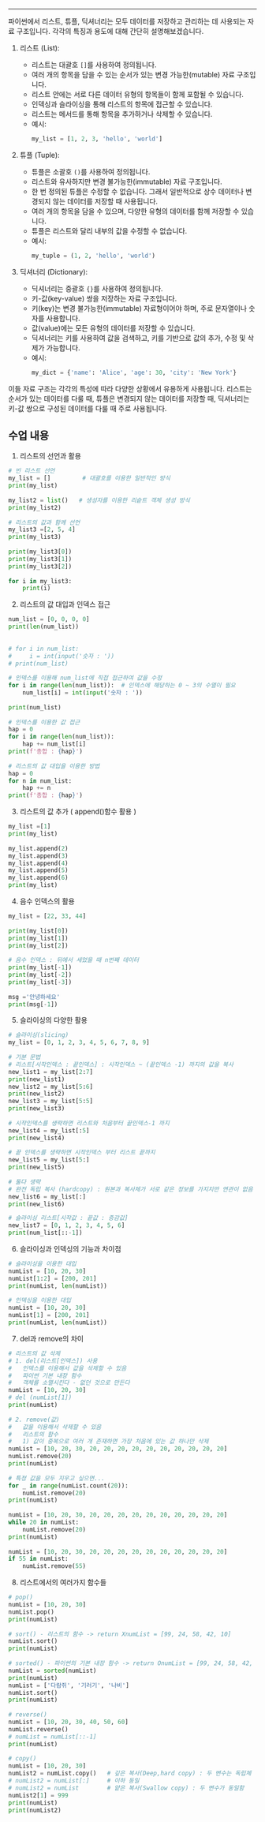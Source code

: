 
---
파이썬에서 리스트, 튜플, 딕셔너리는 모두 데이터를 저장하고 관리하는 데 사용되는 자료 구조입니다. 각각의 특징과 용도에 대해 간단히 설명해보겠습니다.

1. 리스트 (List):
   - 리스트는 대괄호 `[]`를 사용하여 정의됩니다.
   - 여러 개의 항목을 담을 수 있는 순서가 있는 변경 가능한(mutable) 자료 구조입니다.
   - 리스트 안에는 서로 다른 데이터 유형의 항목들이 함께 포함될 수 있습니다.
   - 인덱싱과 슬라이싱을 통해 리스트의 항목에 접근할 수 있습니다.
   - 리스트는 메서드를 통해 항목을 추가하거나 삭제할 수 있습니다.
   - 예시: 
     ```python
     my_list = [1, 2, 3, 'hello', 'world']
     ```

2. 튜플 (Tuple):
   - 튜플은 소괄호 `()`를 사용하여 정의됩니다.
   - 리스트와 유사하지만 변경 불가능한(immutable) 자료 구조입니다.
   - 한 번 정의된 튜플은 수정할 수 없습니다. 그래서 일반적으로 상수 데이터나 변경되지 않는 데이터를 저장할 때 사용됩니다.
   - 여러 개의 항목을 담을 수 있으며, 다양한 유형의 데이터를 함께 저장할 수 있습니다.
   - 튜플은 리스트와 달리 내부의 값을 수정할 수 없습니다.
   - 예시:
     ```python
     my_tuple = (1, 2, 'hello', 'world')
     ```

3. 딕셔너리 (Dictionary):
   - 딕셔너리는 중괄호 `{}`를 사용하여 정의됩니다.
   - 키-값(key-value) 쌍을 저장하는 자료 구조입니다.
   - 키(key)는 변경 불가능한(immutable) 자료형이어야 하며, 주로 문자열이나 숫자를 사용합니다.
   - 값(value)에는 모든 유형의 데이터를 저장할 수 있습니다.
   - 딕셔너리는 키를 사용하여 값을 검색하고, 키를 기반으로 값의 추가, 수정 및 삭제가 가능합니다.
   - 예시:
     ```python
     my_dict = {'name': 'Alice', 'age': 30, 'city': 'New York'}
     ```

이들 자료 구조는 각각의 특성에 따라 다양한 상황에서 유용하게 사용됩니다. 리스트는 순서가 있는 데이터를 다룰 때, 튜플은 변경되지 않는 데이터를 저장할 때, 딕셔너리는 키-값 쌍으로 구성된 데이터를 다룰 때 주로 사용됩니다.


## 수업 내용
1. 리스트의 선언과 활용
```python
# 빈 리스트 선언  
my_list = []         # 대괄호를 이용한 일반적인 방식  
print(my_list)  
  
my_list2 = list()   # 생성자를 이용한 리슽트 객체 생성 방식  
print(my_list2)  
  
# 리스트의 값과 함께 선언  
my_list3 =[2, 5, 4]  
print(my_list3)  
  
print(my_list3[0])  
print(my_list3[1])  
print(my_list3[2])  
  
for i in my_list3:  
    print(i)
```

2. 리스트의 값 대입과 인덱스 접근
```python
num_list = [0, 0, 0, 0]  
print(len(num_list))  
  
  
# for i in num_list:  
#     i = int(input('숫자 : '))
# print(num_list)  
  
# 인덱스를 이용해 num_list에 직접 접근하여 값을 수정  
for i in range(len(num_list)):  # 인덱스에 해당하는 0 ~ 3의 수열이 필요  
    num_list[i] = int(input('숫자 : '))  
  
print(num_list)  
  
# 인덱스를 이용한 값 접근  
hap = 0  
for i in range(len(num_list)):  
    hap += num_list[i]  
print(f'총합 : {hap}')  
  
# 리스트의 값 대입을 이용한 방법  
hap = 0  
for n in num_list:  
    hap += n  
print(f'총합 : {hap}')
```

3. 리스트의 값 추가 ( append()함수 활용 )
```python
my_list =[1]  
print(my_list)  
  
my_list.append(2)  
my_list.append(3)  
my_list.append(4)  
my_list.append(5)  
my_list.append(6)  
print(my_list)
```

4. 음수 인덱스의 활용
```python
my_list = [22, 33, 44]  
  
print(my_list[0])  
print(my_list[1])  
print(my_list[2])  
  
# 음수 인덱스 : 뒤에서 세었을 때 n번째 데이터  
print(my_list[-1])  
print(my_list[-2])  
print(my_list[-3])  
  
msg ='안녕하세요'  
print(msg[-1])
```

5. 슬라이싱의 다양한 활용 
```python
# 슬라이싱(slicing)  
my_list = [0, 1, 2, 3, 4, 5, 6, 7, 8, 9]  
  
# 기분 문법  
# 리스트[시작인덱스 : 끝인덱스] : 시작인덱스 ~ (끝인덱스 -1) 까지의 값을 복사  
new_list1 = my_list[2:7]  
print(new_list1)  
new_list2 = my_list[5:6]  
print(new_list2)  
new_list3 = my_list[5:5]  
print(new_list3)  
  
# 시작인덱스를 생략하면 리스트와 처음부터 끝인덱스-1 까지  
new_list4 = my_list[:5]  
print(new_list4)  
  
# 끝 인덱스를 생략하면 시작인덱스 부터 리스트 끝까지  
new_list5 = my_list[5:]  
print(new_list5)  
  
# 둘다 생략  
# 완전 독립 복사 (hardcopy) : 원본과 복사체가 서로 같은 정보를 가지지만 연관이 없음
new_list6 = my_list[:]  
print(new_list6)

# 슬라이싱 리스트[시작값 : 끝값 : 증감값]
new_list7 = [0, 1, 2, 3, 4, 5, 6]
print(num_list[::-1])
```

6. 슬라이싱과 인덱싱의 기능과 차이점
```python
# 슬라이싱을 이용한 대입  
numList = [10, 20, 30]  
numList[1:2] = [200, 201]  
print(numList, len(numList))  
  
# 인덱싱을 이용한 대입  
numList = [10, 20, 30]  
numList[1] = [200, 201]  
print(numList, len(numList))
```

 7. del과 remove의 차이
```python
# 리스트의 값 삭제  
# 1. del(리스트[인덱스]) 사용  
#   인덱스를 이용해서 값을 삭제할 수 있음  
#   파이썬 기본 내장 함수  
#   객체를 소멸시킨다 - 없던 것으로 만든다  
numList = [10, 20, 30]  
# del (numList[1])  
print(numList)  
  
# 2. remove(값)  
#   값을 이용해서 삭제할 수 있음  
#   리스트의 함수  
#   1) 값이 중복으로 여러 개 존재하면 가장 처음에 있는 값 하나만 삭제  
numList = [10, 20, 30, 20, 20, 20, 20, 20, 20, 20, 20, 20, 20]  
numList.remove(20)  
print(numList)  
  
# 특정 값을 모두 지우고 싶으면...  
for _ in range(numList.count(20)):  
    numList.remove(20)  
print(numList)  
  
numList = [10, 20, 30, 20, 20, 20, 20, 20, 20, 20, 20, 20, 20]  
while 20 in numList:  
    numList.remove(20)  
print(numList)  
  
numList = [10, 20, 30, 20, 20, 20, 20, 20, 20, 20, 20, 20, 20]  
if 55 in numList:  
    numList.remove(55)
```

8. 리스트에서의 여러가지 함수들
```python
# pop()  
numList = [10, 20, 30]  
numList.pop()  
print(numList)  
  
# sort() - 리스트의 함수 -> return XnumList = [99, 24, 58, 42, 10]  
numList.sort()  
print(numList)  
  
# sorted() - 파이썬의 기본 내장 함수 -> return OnumList = [99, 24, 58, 42, 10]  
numList = sorted(numList)  
print(numList)  
numList = ['다람쥐', '기러기', '나비']  
numList.sort()  
print(numList)  
  
# reverse()  
numList = [10, 20, 30, 40, 50, 60]  
numList.reverse()  
# numList = numList[::-1]  
print(numList)  
  
# copy()  
numList = [10, 20, 30]  
numList2 = numList.copy()   # 깊은 복사(Deep,hard copy) : 두 변수는 독립체  
# numList2 = numList[:]     # 이하 동일  
# numList2 = numList        # 얕은 복사(Swallow copy) : 두 변수가 동일함  
numList2[1] = 999  
print(numList)  
print(numList2)
```